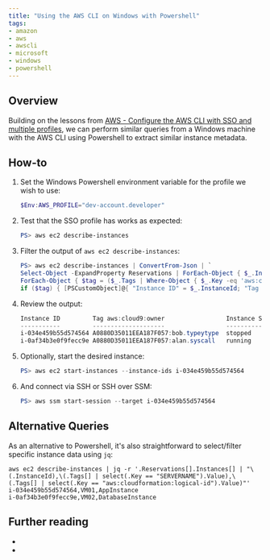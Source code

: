 ```yaml
---
title: "Using the AWS CLI on Windows with Powershell"
tags:
- amazon
- aws
- awscli
- microsoft
- windows
- powershell
---
```


## Overview
Building on the lessons from [AWS - Configure the AWS CLI with SSO and multiple profiles](https://wmcdonald404.co.uk/2024/02/24/aws-cli-configure-with-sso-profiles.html), we can perform similar queries from a Windows machine with the AWS CLI using Powershell to extract similar instance metadata.

## How-to
1. Set the Windows Powershell environment variable for the profile we wish to use:
    ```Powershell
    $Env:AWS_PROFILE="dev-account.developer"
    ```
2. Test that the SSO profile has works as expected:
    ```Powershell
    PS> aws ec2 describe-instances
    ```
3. Filter the output of `aws ec2 describe-instances`:
    ```Powershell
    PS> aws ec2 describe-instances | ConvertFrom-Json | `
    Select-Object -ExpandProperty Reservations | ForEach-Object { $_.Instances | `
    ForEach-Object { $tag = ($_.Tags | Where-Object { $_.Key -eq 'aws:cloud9:owner' }); `
    if ($tag) { [PSCustomObject]@{ "Instance ID" = $_.InstanceId; "Tag aws:cloud9:owner" = $tag.Value; "Instance State" = $_.State.Name } } } }
    ```
4. Review the output:
    ```Powershell
    Instance ID         Tag aws:cloud9:owner                 Instance State
    -----------         --------------------                 --------------
    i-034e459b55d574564 A0880D35011EEA187F057:bob.typeytype  stopped
    i-0af34b3e0f9fecc9e A0880D35011EEA187F057:alan.syscall   running
    ```
5. Optionally, start the desired instance:
    ```Powershell
    PS> aws ec2 start-instances --instance-ids i-034e459b55d574564 
    ```
6. And connect via SSH or SSH over SSM:
    ```Powershell
    PS> aws ssm start-session --target i-034e459b55d574564 
    ```
## Alternative Queries
As an alternative to Powershell, it's also straightforward to select/filter specific instance data using `jq`:
```shell
aws ec2 describe-instances | jq -r '.Reservations[].Instances[] | "\(.InstanceId),\(.Tags[] | select(.Key == "SERVERNAME").Value),\(.Tags[] | select(.Key == "aws:cloudformation:logical-id").Value)"'
i-034e459b55d574564,VM01,AppInstance
i-0af34b3e0f9fecc9e,VM02,DatabaseInstance
```

## Further reading
- 
- 
